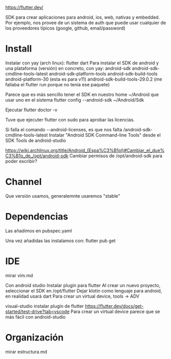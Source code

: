 https://flutter.dev/

SDK para crear aplicaciones para android, ios, web, nativas y embedded.
Por ejemplo, nos provee de un sistema de auth que puede usar cualquier de los proveedores típicos (google, github, email/password)


# Install
Instalar con yay (arch linux):
    flutter
    dart
Para instalar el SDK de android y una plataforma (versión) en concreto, con yay:
    android-sdk
    android-sdk-cmdline-tools-latest
    android-sdk-platform-tools
    android-sdk-build-tools
    android-platform-30 (esta es para v11)
    android-sdk-build-tools-29.0.2 (me fallaba el flutter run porque no tenía ese paquete)

Parece que es más sencillo tener el SDK en nuestro home ~/Android que usar uno en el sistema
flutter config --android-sdk ~/Android/Sdk

Ejecutar
flutter doctor -v

Tuve que ejecuter flutter con sudo para aprobar las licencias.

Si falla el comando --android-licenses, es que nos falta /android-sdk-cmdline-tools-latest
Instalar "Android SDK Command-line Tools" desde el SDK Tools de android-studio

https://wiki.archlinux.org/title/Android_(Espa%C3%B1ol)#Cambiar_el_due%C3%B1o_de_/opt/android-sdk
Cambiar permisos de /opt/android-sdk para poder escribir?


# Channel
Que versión usamos, generalemnte usaremos "stable"


# Dependencias
Las añadimos en pubspec.yaml

Una vez añadidas las instalamos con:
flutter pub get


# IDE
mirar vim.md

Con android studio
Instalar plugin para flutter
Al crear un nuevo proyecto, seleccionar el SDK en /opt/flutter
Dejar klotin como lenguaje para android, en realidad usará dart
Para crear un virtual device, tools -> ADV

visual-studio
instalar plugin de flutter
https://flutter.dev/docs/get-started/test-drive?tab=vscode
Para crear un virtual device parece que se más fácil con android-studio



# Organización
mirar estructura.md
